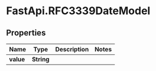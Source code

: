 # FastApi.RFC3339DateModel

## Properties

Name | Type | Description | Notes
------------ | ------------- | ------------- | -------------
**value** | **String** |  | 


